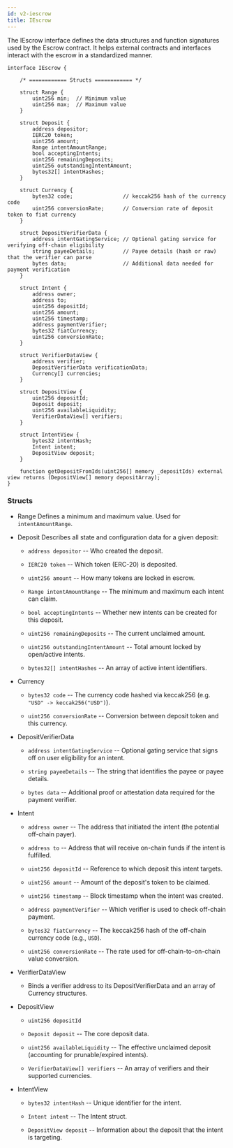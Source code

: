 ```yaml
---
id: v2-iescrow
title: IEscrow
---
```


The IEscrow interface defines the data structures and function signatures used by the Escrow contract. It helps external contracts and interfaces interact with the escrow in a standardized manner.

``` 
interface IEscrow {
    
    /* ============ Structs ============ */

    struct Range {
        uint256 min;  // Minimum value
        uint256 max;  // Maximum value
    }

    struct Deposit {
        address depositor;                          
        IERC20 token;                               
        uint256 amount;                             
        Range intentAmountRange;                    
        bool acceptingIntents;                      
        uint256 remainingDeposits;                  
        uint256 outstandingIntentAmount;            
        bytes32[] intentHashes;                     
    }

    struct Currency {
        bytes32 code;                // keccak256 hash of the currency code
        uint256 conversionRate;      // Conversion rate of deposit token to fiat currency
    }

    struct DepositVerifierData {
        address intentGatingService; // Optional gating service for verifying off-chain eligibility
        string payeeDetails;         // Payee details (hash or raw) that the verifier can parse
        bytes data;                  // Additional data needed for payment verification
    }

    struct Intent {
        address owner;               
        address to;                  
        uint256 depositId;           
        uint256 amount;             
        uint256 timestamp;           
        address paymentVerifier;     
        bytes32 fiatCurrency;        
        uint256 conversionRate;      
    }

    struct VerifierDataView {
        address verifier;
        DepositVerifierData verificationData;
        Currency[] currencies;
    }

    struct DepositView {
        uint256 depositId;
        Deposit deposit;
        uint256 availableLiquidity;  
        VerifierDataView[] verifiers;
    }

    struct IntentView {
        bytes32 intentHash;
        Intent intent;
        DepositView deposit;
    }

    function getDepositFromIds(uint256[] memory _depositIds) external view returns (DepositView[] memory depositArray);
} 
```

### Structs

-   Range Defines a minimum and maximum value. Used for `intentAmountRange`.

-   Deposit Describes all state and configuration data for a given deposit:

    -   `address depositor` -- Who created the deposit.

    -   `IERC20 token` -- Which token (ERC-20) is deposited.

    -   `uint256 amount` -- How many tokens are locked in escrow.

    -   `Range intentAmountRange` -- The minimum and maximum each intent can claim.

    -   `bool acceptingIntents` -- Whether new intents can be created for this deposit.

    -   `uint256 remainingDeposits` -- The current unclaimed amount.

    -   `uint256 outstandingIntentAmount` -- Total amount locked by open/active intents.

    -   `bytes32[] intentHashes` -- An array of active intent identifiers.

-   Currency

    -   `bytes32 code` -- The currency code hashed via keccak256 (e.g. `"USD" -> keccak256("USD")`).

    -   `uint256 conversionRate` -- Conversion between deposit token and this currency.

-   DepositVerifierData

    -   `address intentGatingService` -- Optional gating service that signs off on user eligibility for an intent.

    -   `string payeeDetails` -- The string that identifies the payee or payee details.

    -   `bytes data` -- Additional proof or attestation data required for the payment verifier.

-   Intent

    -   `address owner` -- The address that initiated the intent (the potential off-chain payer).

    -   `address to` -- Address that will receive on-chain funds if the intent is fulfilled.

    -   `uint256 depositId` -- Reference to which deposit this intent targets.

    -   `uint256 amount` -- Amount of the deposit's token to be claimed.

    -   `uint256 timestamp` -- Block timestamp when the intent was created.

    -   `address paymentVerifier` -- Which verifier is used to check off-chain payment.

    -   `bytes32 fiatCurrency` -- The keccak256 hash of the off-chain currency code (e.g., `USD`).

    -   `uint256 conversionRate` -- The rate used for off-chain-to-on-chain value conversion.

-   VerifierDataView

    -   Binds a verifier address to its DepositVerifierData and an array of Currency structures.

-   DepositView

    -   `uint256 depositId`

    -   `Deposit deposit` -- The core deposit data.

    -   `uint256 availableLiquidity` -- The effective unclaimed deposit (accounting for prunable/expired intents).

    -   `VerifierDataView[] verifiers` -- An array of verifiers and their supported currencies.

-   IntentView

    -   `bytes32 intentHash` -- Unique identifier for the intent.

    -   `Intent intent` -- The Intent struct.

    -   `DepositView deposit` -- Information about the deposit that the intent is targeting.
